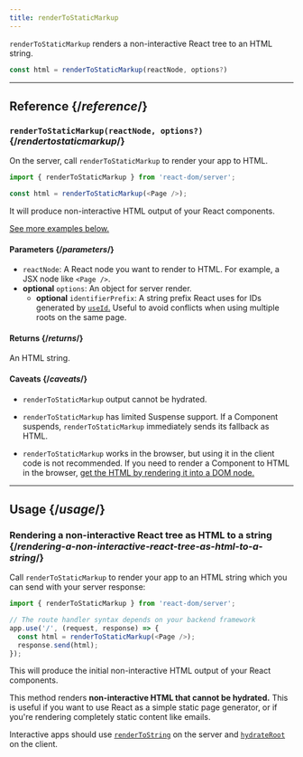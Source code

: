 ```yaml
---
title: renderToStaticMarkup
---
```


<Intro>

`renderToStaticMarkup` renders a non-interactive React tree to an HTML string.

```js
const html = renderToStaticMarkup(reactNode, options?)
```

</Intro>

<InlineToc />

---

## Reference {/*reference*/}

### `renderToStaticMarkup(reactNode, options?)` {/*rendertostaticmarkup*/}

On the server, call `renderToStaticMarkup` to render your app to HTML.

```js
import { renderToStaticMarkup } from 'react-dom/server';

const html = renderToStaticMarkup(<Page />);
```

It will produce non-interactive HTML output of your React components.

[See more examples below.](#usage)

#### Parameters {/*parameters*/}

* `reactNode`: A React node you want to render to HTML. For example, a JSX node like `<Page />`.
* **optional** `options`: An object for server render.
  * **optional** `identifierPrefix`: A string prefix React uses for IDs generated by [`useId`.](/reference/react/useId) Useful to avoid conflicts when using multiple roots on the same page.

#### Returns {/*returns*/}

An HTML string.

#### Caveats {/*caveats*/}

* `renderToStaticMarkup` output cannot be hydrated.

* `renderToStaticMarkup` has limited Suspense support. If a Component suspends, `renderToStaticMarkup` immediately sends its fallback as HTML.

* `renderToStaticMarkup` works in the browser, but using it in the client code is not recommended. If you need to render a Component to HTML in the browser, [get the HTML by rendering it into a DOM node.](/reference/react-dom/server/renderToString#removing-rendertostring-from-the-client-code)

---

## Usage {/*usage*/}

### Rendering a non-interactive React tree as HTML to a string {/*rendering-a-non-interactive-react-tree-as-html-to-a-string*/}

Call `renderToStaticMarkup` to render your app to an HTML string which you can send with your server response:

```js {5-6}
import { renderToStaticMarkup } from 'react-dom/server';

// The route handler syntax depends on your backend framework
app.use('/', (request, response) => {
  const html = renderToStaticMarkup(<Page />);
  response.send(html);
});
```

This will produce the initial non-interactive HTML output of your React components.

<Pitfall>

This method renders **non-interactive HTML that cannot be hydrated.**  This is useful if you want to use React as a simple static page generator, or if you're rendering completely static content like emails.

Interactive apps should use [`renderToString`](/reference/react-dom/server/renderToString) on the server and [`hydrateRoot`](/reference/react-dom/client/hydrateRoot) on the client.

</Pitfall>
